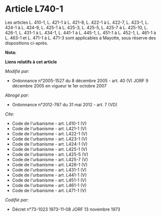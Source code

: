 # Article L740-1

Les articles L. 410-1, L. 421-1 à L. 421-8, L. 422-1 à L. 422-7, L. 423-1, L. 424-1 à L. 424-9, L. 425-1 à L. 425-3, L.
425-5, L. 425-7 à L. 425-10, L. 426-1, L. 431-1 à L. 434-1, L. 441-1 à L. 445-1, L. 451-1 à L. 452-1, L. 461-1 à L. 463-1 et
L. 471-1 à L. 471-3 sont applicables à Mayotte, sous réserve des dispositions ci-après.

**Nota:**



**Liens relatifs à cet article**

_Modifié par_:

  - Ordonnance n°2005-1527 du 8 décembre 2005 - art. 40 (V) JORF 9 décembre 2005 en vigueur le 1er octobre 2007

_Abrogé par_:

  - Ordonnance n°2012-787 du 31 mai 2012 - art. 7 (VD)

_Cite_:

  - Code de l'urbanisme - art. L410-1 (V)
  - Code de l'urbanisme - art. L421-1 (V)
  - Code de l'urbanisme - art. L422-1 (V)
  - Code de l'urbanisme - art. L423-1 (V)
  - Code de l'urbanisme - art. L424-1 (V)
  - Code de l'urbanisme - art. L425-1 (V)
  - Code de l'urbanisme - art. L425-5 (V)
  - Code de l'urbanisme - art. L425-7 (V)
  - Code de l'urbanisme - art. L426-1 (V)
  - Code de l'urbanisme - art. L431-1 (V)
  - Code de l'urbanisme - art. L441-1 (V)
  - Code de l'urbanisme - art. L451-1 (V)
  - Code de l'urbanisme - art. L461-1 (V)
  - Code de l'urbanisme - art. L471-1 (V)

_Codifié par_:

  - Décret n°73-1023 1973-11-08 JORF 13 novembre 1973
